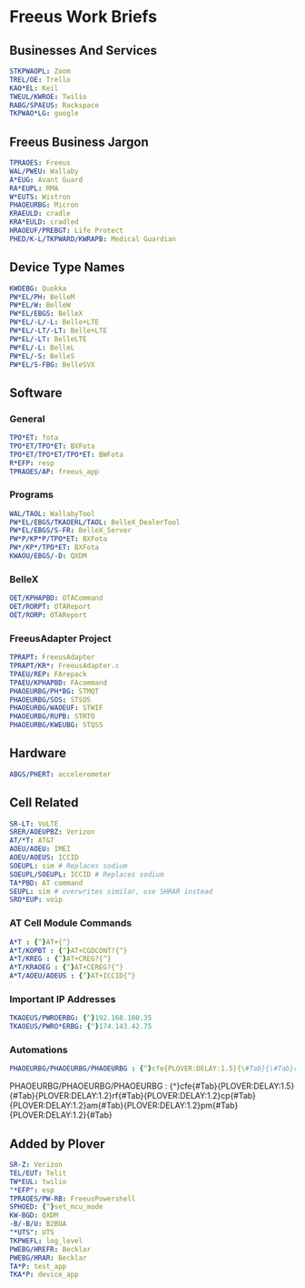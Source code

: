 # Freeus Work Briefs

## Businesses And Services

```yaml
STKPWAOPL: Zoom
TREL/OE: Trello
KAO*EL: Keil
TWEUL/KWROE: Twilio
RABG/SPAEUS: Rackspace
TKPWAO*LG: google
```

## Freeus Business Jargon

```yaml
TPRAOES: Freeus
WAL/PWEU: Wallaby
A*EUG: Avant Guard
RA*EUPL: RMA
W*EUTS: Wistron
PHAOEURBG: Micron
KRAEULD: cradle
KRA*EULD: cradled
HRAOEUF/PREBGT: Life Protect
PHED/K-L/TKPWARD/KWRAPB: Medical Guardian
```

## Device Type Names

```yaml
KWOEBG: Quokka
PW*EL/PH: BelleM
PW*EL/W: BelleW
PW*EL/EBGS: BelleX
PW*EL/-L/-L: Belle+LTE
PW*EL/-LT/-LT: Belle+LTE
PW*EL/-LT: BelleLTE
PW*EL/-L: BelleL
PW*EL/-S: BelleS
PW*EL/S-FBG: BelleSVX
```

## Software

### General

```yaml
TPO*ET: fota
TPO*ET/TPO*ET: BXFota
TPO*ET/TPO*ET/TPO*ET: BWFota
R*EFP: resp
TPRAOES/AP: freeus_app
```

### Programs

```yaml
WAL/TAOL: WallabyTool
PW*EL/EBGS/TKAOERL/TAOL: BelleX_DealerTool
PW*EL/EBGS/S-FR: BelleX_Server
PW*P/KP*P/TPO*ET: BXFota
PW*/KP*/TPO*ET: BXFota
KWAOU/EBGS/-D: QXDM
```

### BelleX

```yaml
OET/KPHAPBD: OTACommand
OET/RORPT: OTAReport
OET/RORP: OTAReport
```

### FreeusAdapter Project

```yaml
TPRAPT: FreeusAdapter
TPRAPT/KR*: FreeusAdapter.c
TPAEU/REP: FArepack
TPAEU/KPHAPBD: FAcommand
PHAOEURBG/PH*BG: STMQT
PHAOEURBG/SOS: STSOS
PHAOEURBG/WAOEUF: STWIF
PHAOEURBG/RUPB: STRTO
PHAOEURBG/KWEUBG: STQSS
```

## Hardware

```yaml
ABGS/PHERT: accelerometer
```

## Cell Related

```yaml
SR-LT: VoLTE
SRER/AOEUPBZ: Verizon
AT/*T: AT&T
AOEU/AOEU: IMEI
AOEU/AOEUS: ICCID
SOEUPL: sim # Replaces sodium
SOEUPL/SOEUPL: ICCID # Replaces sodium
TA*PBD: AT command
SEUPL: sim # overwrites similar, use SHRAR instead
SRO*EUP: voip
```

### AT Cell Module Commands

```yaml
A*T : {^}AT+{^}
A*T/KOPBT : {^}AT+CGDCONT?{^}
A*T/KREG : {^}AT+CREG?{^}
A*T/KRAOEG : {^}AT+CEREG?{^}
A*T/AOEU/AOEUS : {^}AT+ICCID{^}
```

### Important IP Addresses

```yaml
TKAOEUS/PWROERBG: {^}192.168.100.35
TKAOEUS/PWRO*ERBG: {^}174.143.42.75
```

### Automations

```yaml
PHAOEURBG/PHAOEURBG/PHAOEURBG : {^}cfe{PLOVER:DELAY:1.5}{\#Tab}{\#Tab}rf{PLOVER:DELAY:1.2}{\#Tab}cp{PLOVER:DELAY:1.2}{\#Tab}am{PLOVER:DELAY:1.2}{\#Tab}pm{PLOVER:DELAY:1.2}{\#Tab}{\#Tab}
```

PHAOEURBG/PHAOEURBG/PHAOEURBG : {^}cfe{\#Tab}{PLOVER:DELAY:1.5}{\#Tab}{PLOVER:DELAY:1.2}rf{\#Tab}{PLOVER:DELAY:1.2}cp{\#Tab}{PLOVER:DELAY:1.2}am{\#Tab}{PLOVER:DELAY:1.2}pm{\#Tab}{PLOVER:DELAY:1.2}{\#Tab}
## Added by Plover

```yaml
SR-Z: Verizon
TEL/EUT: Telit
TW*EUL: twilio
"*EFP": esp
TPRAOES/PW-RB: FreeusPowershell
SPHOED: {^}set_mcu_mode
KW-BGD: QXDM
-B/-B/U: B2BUA
"*UTS": UTS
TKPWEFL: log_level
PWEBG/HREFR: Becklar
PWEBG/HRAR: Becklar
TA*P: test_app
TKA*P: device_app
```
